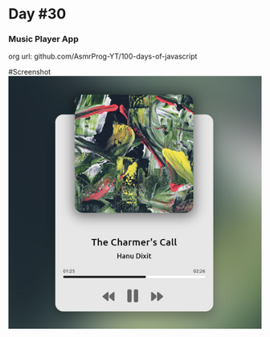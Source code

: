 # Day #30

### Music Player App
org url: github.com/AsmrProg-YT/100-days-of-javascript

#Screenshot
![sc](./screenshot.jpg)
